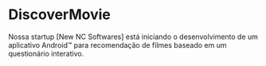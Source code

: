 # DiscoverMovie

Nossa startup [New NC Softwares] está iniciando o desenvolvimento de um aplicativo Android™ para recomendação de filmes baseado em um questionário interativo.

